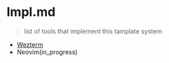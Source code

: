 # Impl.md
> list of tools that implement this tamplate system 

- [Wezterm](https://github.com/Horryportier/palette_gen/blob/main/impls/wezterm/config.md)
- Neovim(in_progress)
